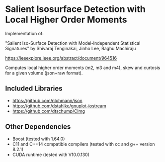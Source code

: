 # Salient Isosurface Detection with Local Higher Order Moments
Implementation of:

"Salient Iso-Surface Detection with Model-Independent Statistical Signatures"
by Shivaraj Tenginakai, Jinho Lee, Raghu Machiraju

<https://ieeexplore.ieee.org/abstract/document/964516>

Computes local higher order moments (m2, m3 and m4), skew and curtosis for a
given volume (json+raw format).

## Included Libraries
- <https://github.com/nlohmann/json>
- <https://github.com/dstahlke/gnuplot-iostream>
- <https://github.com/dtschump/CImg>

## Other Dependencies
- Boost (tested with 1.64.0)
- C11 and C++14 compatible compilers (tested with cc and g++ version 8.2.1)
- CUDA runtime (tested with V10.0.130)

